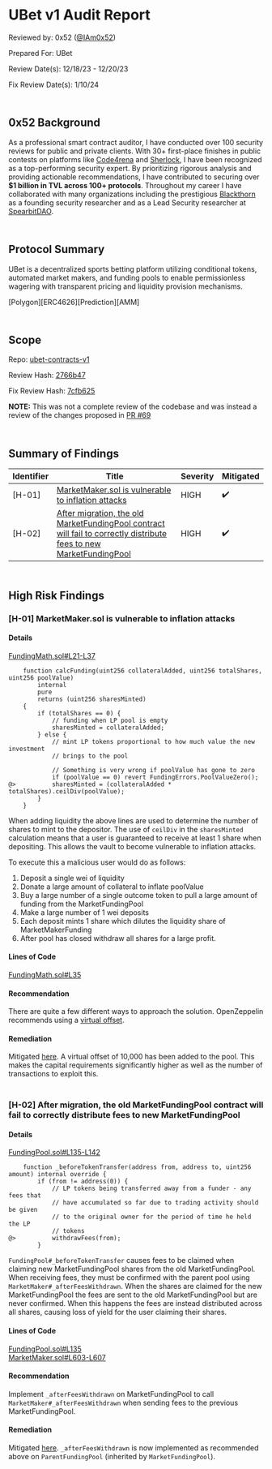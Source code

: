 # UBet v1 Audit Report

Reviewed by: 0x52 ([@IAm0x52](https://twitter.com/IAm0x52))

Prepared For: UBet

Review Date(s): 12/18/23 - 12/20/23

Fix Review Date(s): 1/10/24

## <br/> 0x52 Background

As a professional smart contract auditor, I have conducted over 100 security reviews for public and private clients. With 30+ first-place finishes in public contests on platforms like [Code4rena](https://code4rena.com/@0x52) and [Sherlock](https://audits.sherlock.xyz/watson/0x52), I have been recognized as a top-performing security expert. By prioritizing rigorous analysis and providing actionable recommendations, I have contributed to securing over **$1 billion in TVL across 100+ protocols**. Throughout my career I have collaborated with many organizations including  the prestigious [Blackthorn](https://www.blackthorn.xyz/) as a founding security researcher and as a Lead Security researcher at [SpearbitDAO](https://cantina.xyz/u/iam0x52).

## <br/> Protocol Summary

UBet is a decentralized sports betting platform utilizing conditional tokens, automated market makers, and funding pools to enable permissionless wagering with transparent pricing and liquidity provision mechanisms.

[Polygon][ERC4626][Prediction][AMM]

## <br/> Scope

Repo: [ubet-contracts-v1](https://github.com/SportsFI-UBet/ubet-contracts-v1)  

Review Hash: [2766b47](https://github.com/SportsFI-UBet/ubet-contracts-v1/tree/2766b47bed2cf027e29053af2afc4d35256747a5)  

Fix Review Hash: [7cfb625](https://github.com/SportsFI-UBet/ubet-contracts-v1/commit/7cfb6257f7249284d0e6107f3f5c2762d6a97a5a)

**NOTE:** This was not a complete review of the codebase and was instead a review of the changes proposed in [PR #69](https://github.com/SportsFI-UBet/ubet-contracts-v1/pull/69/files)

## <br/> Summary of Findings

| Identifier | Title                                                                                   | Severity | Mitigated |
|-----------|-------------------------------------------------------------------------------------------|----------|-----------|
| [H-01]    | [MarketMaker.sol is vulnerable to inflation attacks](#h-01-marketmakersol-is-vulnerable-to-inflation-attacks) | HIGH     | ✔️        |
| [H-02]    | [After migration, the old MarketFundingPool contract will fail to correctly distribute fees to new MarketFundingPool](#h-02-after-migration-the-old-marketfundingpool-contract-will-fail-to-correctly-distribute-fees-to-new-marketfundingpool) | HIGH     | ✔️        |

## <br/> High Risk Findings

### [H-01] MarketMaker.sol is vulnerable to inflation attacks

#### Details

[FundingMath.sol#L21-L37](https://github.com/SportsFI-UBet/ubet-contracts-v1/blob/2766b47bed2cf027e29053af2afc4d35256747a5/contracts/funding/FundingMath.sol#L21-L37)

```solidity
    function calcFunding(uint256 collateralAdded, uint256 totalShares, uint256 poolValue)
        internal
        pure
        returns (uint256 sharesMinted)
    {
        if (totalShares == 0) {
            // funding when LP pool is empty
            sharesMinted = collateralAdded;
        } else {
            // mint LP tokens proportional to how much value the new investment
            // brings to the pool

            // Something is very wrong if poolValue has gone to zero
            if (poolValue == 0) revert FundingErrors.PoolValueZero();
@>          sharesMinted = (collateralAdded * totalShares).ceilDiv(poolValue);
        }
    }
```

When adding liquidity the above lines are used to determine the number of shares to mint to the depositor. The use of `ceilDiv` in the `sharesMinted` calculation means that a user is guaranteed to receive at least 1 share when depositing. This allows the vault to become vulnerable to inflation attacks.

To execute this a malicious user would do as follows:
1. Deposit a single wei of liquidity  
2. Donate a large amount of collateral to inflate poolValue  
3. Buy a large number of a single outcome token to pull a large amount of funding from the MarketFundingPool  
4. Make a large number of 1 wei deposits  
5. Each deposit mints 1 share which dilutes the liquidity share of MarketMakerFunding  
6. After pool has closed withdraw all shares for a large profit.

#### Lines of Code

[FundingMath.sol#L35](https://github.com/SportsFI-UBet/ubet-contracts-v1/blob/2766b47bed2cf027e29053af2afc4d35256747a5/contracts/funding/FundingMath.sol#L35)

#### Recommendation

There are quite a few different ways to approach the solution. OpenZeppelin recommends using a [virtual offset](https://docs.openzeppelin.com/contracts/4.x/erc4626#defending_with_a_virtual_offset).

#### Remediation

Mitigated [here](https://github.com/SportsFI-UBet/ubet-contracts-v1/pull/72). A virtual offset of 10,000 has been added to the pool. This makes the capital requirements significantly higher as well as the number of transactions to exploit this.

### <br/> [H-02] After migration, the old MarketFundingPool contract will fail to correctly distribute fees to new MarketFundingPool

#### Details

[FundingPool.sol#L135-L142](https://github.com/SportsFI-UBet/ubet-contracts-v1/blob/2766b47bed2cf027e29053af2afc4d35256747a5/contracts/funding/FundingPool.sol#L135-L142)

```solidity
    function _beforeTokenTransfer(address from, address to, uint256 amount) internal override {
        if (from != address(0)) {
            // LP tokens being transferred away from a funder - any fees that
            // have accumulated so far due to trading activity should be given
            // to the original owner for the period of time he held the LP
            // tokens
@>          withdrawFees(from);
        }
```

`FundingPool#_beforeTokenTransfer` causes fees to be claimed when claiming new MarketFundingPool shares from the old MarketFundingPool. When receiving fees, they must be confirmed with the parent pool using `MarketMaker#_afterFeesWithdrawn`. When the shares are claimed for the new MarketFundingPool the fees are sent to the old MarketFundingPool but are never confirmed. When this happens the fees are instead distributed across all shares, causing loss of yield for the user claiming their shares.

#### Lines of Code

[FundingPool.sol#L135](https://github.com/SportsFI-UBet/ubet-contracts-v1/blob/608f889583ba86bf3df0b54c179b49afde69aeb7/contracts/funding/FundingPool.sol#L135)  
[MarketMaker.sol#L603-L607](https://github.com/SportsFI-UBet/ubet-contracts-v1/blob/608f889583ba86bf3df0b54c179b49afde69aeb7/contracts/markets/MarketMaker.sol#L603-L607)

#### Recommendation

Implement `_afterFeesWithdrawn` on MarketFundingPool to call `MarketMaker#_afterFeesWithdrawn` when sending fees to the previous MarketFundingPool.

#### Remediation

Mitigated [here](https://github.com/SportsFI-UBet/ubet-contracts-v1/pull/71). `_afterFeesWithdrawn` is now implemented as recommended above on `ParentFundingPool` (inherited by `MarketFundingPool`).
